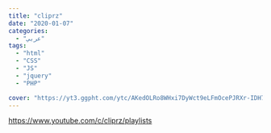 ```yaml
---
title: "cliprz"
date: "2020-01-07"
categories:
  - "عربي"
tags:
  - "html"
  - "CSS"
  - "JS"
  - "jquery"
  - "PHP"

cover: "https://yt3.ggpht.com/ytc/AKedOLRo8WHxi7DyWct9eLFmOcePJRXr-IDH7ip_A8KW=s88-c-k-c0x00ffffff-no-rj"
---
```


https://www.youtube.com/c/cliprz/playlists
